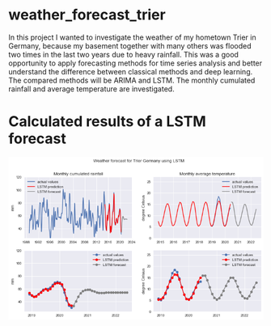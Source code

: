 # weather_forecast_trier
In this project I wanted to investigate the weather of my hometown Trier in Germany, because my basement together with many others was flooded two times in the last two years due to heavy rainfall. This was a good opportunity to apply forecasting methods for time series analysis and better understand the difference between classical methods and deep learning. The compared methods will be ARIMA and LSTM. The monthly cumulated rainfall and average temperature are investigated.

[comment]: <> (This is a comment, it will not be included)


# Calculated results of a LSTM forecast
![text](https://github.com/Olhaau/weather_forecast_trier/blob/master/forecast.png)

